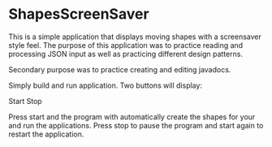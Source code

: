 # ShapesScreenSaver

This is a simple application that displays moving shapes with a screensaver style feel.  The purpose of this application
was to practice reading and processing JSON input as well as practicing different design patterns.

Secondary purpose was to practice creating and editing javadocs.

Simply build and run application.  Two buttons will display:
  
  Start
  Stop
  
Press start and the program with automatically create the shapes for your and run the applications.
Press stop to pause the program and start again to restart the application.

